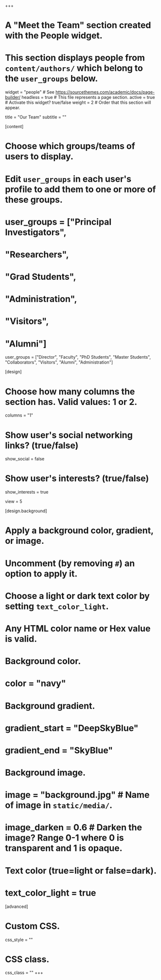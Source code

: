 +++
# A "Meet the Team" section created with the People widget.
# This section displays people from `content/authors/` which belong to the `user_groups` below.

widget = "people"  # See https://sourcethemes.com/academic/docs/page-builder/
headless = true  # This file represents a page section.
active = true  # Activate this widget? true/false
weight = 2  # Order that this section will appear.

title = "Our Team"
subtitle = ""

[content]
  # Choose which groups/teams of users to display.
  #   Edit `user_groups` in each user's profile to add them to one or more of these groups.
#  user_groups = ["Principal Investigators",
#                 "Researchers",
#                 "Grad Students",
#                 "Administration",
#                 "Visitors",
#                 "Alumni"]
  user_groups = ["Director",
                 "Faculty",
                 "PhD Students",
                 "Master Students",
                 "Collaborators",
                 "Visitors",
                 "Alumni",
                 "Administration"]

[design]
  # Choose how many columns the section has. Valid values: 1 or 2.
  columns = "1"

  # Show user's social networking links? (true/false)
  show_social = false

  # Show user's interests? (true/false)
  show_interests = true

  view = 5

[design.background]
  # Apply a background color, gradient, or image.
  #   Uncomment (by removing `#`) an option to apply it.
  #   Choose a light or dark text color by setting `text_color_light`.
  #   Any HTML color name or Hex value is valid.
  
  # Background color.
  # color = "navy"
  
  # Background gradient.
  # gradient_start = "DeepSkyBlue"
  # gradient_end = "SkyBlue"
  
  # Background image.
  # image = "background.jpg"  # Name of image in `static/media/`.
  # image_darken = 0.6  # Darken the image? Range 0-1 where 0 is transparent and 1 is opaque.

  # Text color (true=light or false=dark).
  # text_color_light = true  
  
[advanced]
 # Custom CSS. 
 css_style = ""
 
 # CSS class.
 css_class = ""
+++
